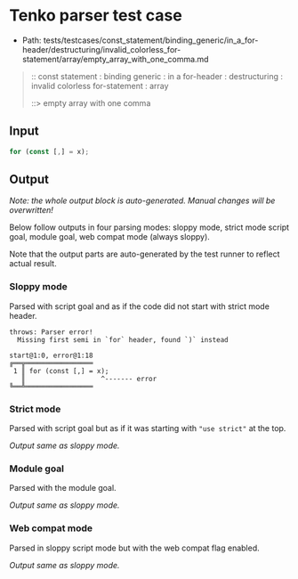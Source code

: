 # Tenko parser test case

- Path: tests/testcases/const_statement/binding_generic/in_a_for-header/destructuring/invalid_colorless_for-statement/array/empty_array_with_one_comma.md

> :: const statement : binding generic : in a for-header : destructuring : invalid colorless for-statement : array
>
> ::> empty array with one comma

## Input

`````js
for (const [,] = x);
`````

## Output

_Note: the whole output block is auto-generated. Manual changes will be overwritten!_

Below follow outputs in four parsing modes: sloppy mode, strict mode script goal, module goal, web compat mode (always sloppy).

Note that the output parts are auto-generated by the test runner to reflect actual result.

### Sloppy mode

Parsed with script goal and as if the code did not start with strict mode header.

`````
throws: Parser error!
  Missing first semi in `for` header, found `)` instead

start@1:0, error@1:18
╔══╦═════════════════
 1 ║ for (const [,] = x);
   ║                   ^------- error
╚══╩═════════════════

`````

### Strict mode

Parsed with script goal but as if it was starting with `"use strict"` at the top.

_Output same as sloppy mode._

### Module goal

Parsed with the module goal.

_Output same as sloppy mode._

### Web compat mode

Parsed in sloppy script mode but with the web compat flag enabled.

_Output same as sloppy mode._
